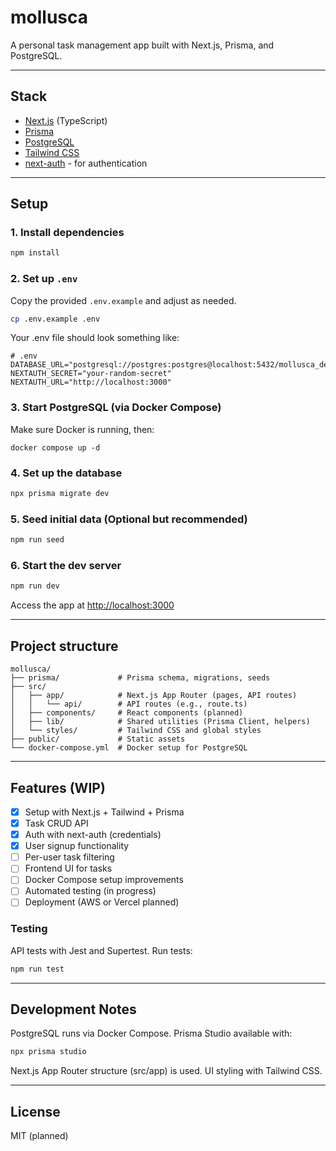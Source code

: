 # mollusca

A personal task management app built with Next.js, Prisma, and PostgreSQL.


---

## Stack

- [Next.js](https://nextjs.org/) (TypeScript)
- [Prisma](https://www.prisma.io/)
- [PostgreSQL](https://www.postgresql.org/)
- [Tailwind CSS](https://tailwindcss.com/)
- [next-auth](https://next-auth.js.org/) - for authentication

---

## Setup

### 1. Install dependencies

```bash
npm install
```

### 2. Set up `.env`

Copy the provided `.env.example` and adjust as needed.
```bash
cp .env.example .env
```
Your .env file should look something like:
```dotenv
# .env
DATABASE_URL="postgresql://postgres:postgres@localhost:5432/mollusca_dev"
NEXTAUTH_SECRET="your-random-secret"
NEXTAUTH_URL="http://localhost:3000"
```

### 3. Start PostgreSQL (via Docker Compose)
Make sure Docker is running, then:
```
docker compose up -d
```

### 4. Set up the database

```bash
npx prisma migrate dev 
```

### 5. Seed initial data (Optional but recommended)

```bash
npm run seed
```

### 6. Start the dev server

```bash
npm run dev
```
Access the app at [http://localhost:3000](http://localhost:3000)

---

##  Project structure

```text
mollusca/
├── prisma/             # Prisma schema, migrations, seeds
├── src/
│   ├── app/            # Next.js App Router (pages, API routes)
│   │   └── api/        # API routes (e.g., route.ts)
│   ├── components/     # React components (planned)
│   ├── lib/            # Shared utilities (Prisma Client, helpers)
│   └── styles/         # Tailwind CSS and global styles
├── public/             # Static assets
└── docker-compose.yml  # Docker setup for PostgreSQL
```

---

## Features (WIP)

- [x] Setup with Next.js + Tailwind + Prisma
- [x] Task CRUD API
- [x] Auth with next-auth (credentials) 
- [x] User signup functionality
- [ ] Per-user task filtering
- [ ] Frontend UI for tasks
- [ ] Docker Compose setup improvements
- [ ] Automated testing (in progress)
- [ ] Deployment (AWS or Vercel planned)

### Testing 

API tests with Jest and Supertest.
Run tests:
```bash
npm run test
```

---

## Development Notes
PostgreSQL runs via Docker Compose.
Prisma Studio available with:

```bash
npx prisma studio
```
Next.js App Router structure (src/app) is used.
UI styling with Tailwind CSS.

---

## License

MIT (planned)

